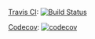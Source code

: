 [Travis CI](https://travis-ci.org): [![Build Status](https://travis-ci.org/kepbod/pydev.svg?branch=master)](https://travis-ci.org/kepbod/pydev)

[Codecov](https://codecov.io): [![codecov](https://codecov.io/gh/kepbod/pydev/branch/master/graph/badge.svg)](https://codecov.io/gh/kepbod/pydev)
